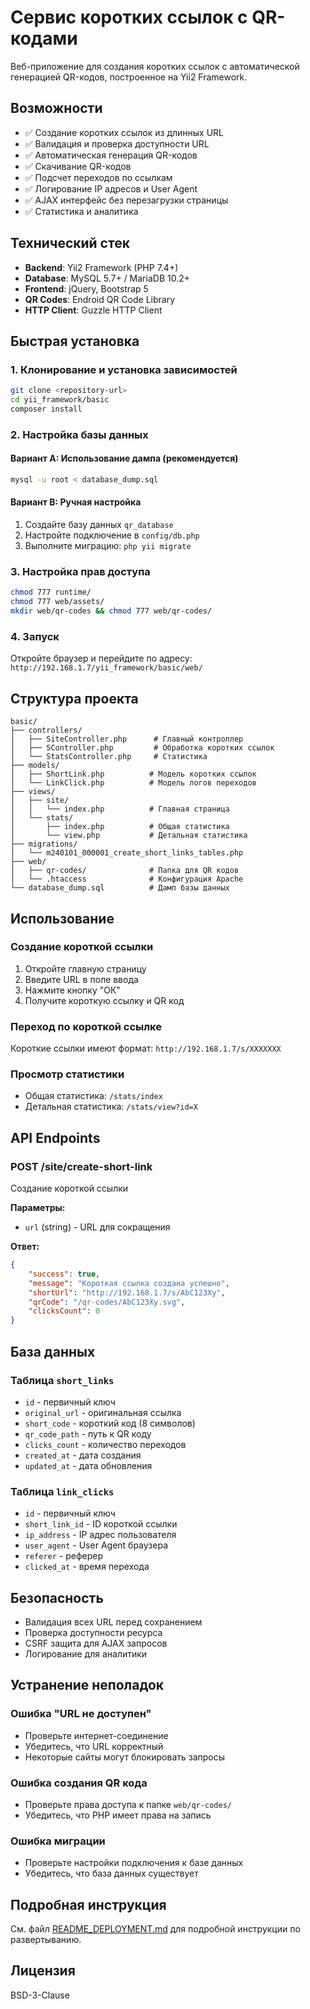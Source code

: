 # Сервис коротких ссылок с QR-кодами

Веб-приложение для создания коротких ссылок с автоматической генерацией QR-кодов, построенное на Yii2 Framework.

## Возможности

- ✅ Создание коротких ссылок из длинных URL
- ✅ Валидация и проверка доступности URL
- ✅ Автоматическая генерация QR-кодов
- ✅ Скачивание QR-кодов
- ✅ Подсчет переходов по ссылкам
- ✅ Логирование IP адресов и User Agent
- ✅ AJAX интерфейс без перезагрузки страницы
- ✅ Статистика и аналитика

## Технический стек

- **Backend**: Yii2 Framework (PHP 7.4+)
- **Database**: MySQL 5.7+ / MariaDB 10.2+
- **Frontend**: jQuery, Bootstrap 5
- **QR Codes**: Endroid QR Code Library
- **HTTP Client**: Guzzle HTTP Client

## Быстрая установка

### 1. Клонирование и установка зависимостей

```bash
git clone <repository-url>
cd yii_framework/basic
composer install
```

### 2. Настройка базы данных

#### Вариант A: Использование дампа (рекомендуется)
```bash
mysql -u root < database_dump.sql
```

#### Вариант B: Ручная настройка
1. Создайте базу данных `qr_database`
2. Настройте подключение в `config/db.php`
3. Выполните миграцию: `php yii migrate`

### 3. Настройка прав доступа

```bash
chmod 777 runtime/
chmod 777 web/assets/
mkdir web/qr-codes && chmod 777 web/qr-codes/
```

### 4. Запуск

Откройте браузер и перейдите по адресу: `http://192.168.1.7/yii_framework/basic/web/`

## Структура проекта

```
basic/
├── controllers/
│   ├── SiteController.php      # Главный контроллер
│   ├── SController.php         # Обработка коротких ссылок
│   └── StatsController.php     # Статистика
├── models/
│   ├── ShortLink.php          # Модель коротких ссылок
│   └── LinkClick.php          # Модель логов переходов
├── views/
│   ├── site/
│   │   └── index.php          # Главная страница
│   └── stats/
│       ├── index.php          # Общая статистика
│       └── view.php           # Детальная статистика
├── migrations/
│   └── m240101_000001_create_short_links_tables.php
├── web/
│   ├── qr-codes/              # Папка для QR кодов
│   └── .htaccess              # Конфигурация Apache
└── database_dump.sql          # Дамп базы данных
```

## Использование

### Создание короткой ссылки

1. Откройте главную страницу
2. Введите URL в поле ввода
3. Нажмите кнопку "ОК"
4. Получите короткую ссылку и QR код

### Переход по короткой ссылке

Короткие ссылки имеют формат: `http://192.168.1.7/s/XXXXXXX`

### Просмотр статистики

- Общая статистика: `/stats/index`
- Детальная статистика: `/stats/view?id=X`

## API Endpoints

### POST /site/create-short-link
Создание короткой ссылки

**Параметры:**
- `url` (string) - URL для сокращения

**Ответ:**
```json
{
    "success": true,
    "message": "Короткая ссылка создана успешно",
    "shortUrl": "http://192.168.1.7/s/AbC123Xy",
    "qrCode": "/qr-codes/AbC123Xy.svg",
    "clicksCount": 0
}
```

## База данных

### Таблица `short_links`
- `id` - первичный ключ
- `original_url` - оригинальная ссылка
- `short_code` - короткий код (8 символов)
- `qr_code_path` - путь к QR коду
- `clicks_count` - количество переходов
- `created_at` - дата создания
- `updated_at` - дата обновления

### Таблица `link_clicks`
- `id` - первичный ключ
- `short_link_id` - ID короткой ссылки
- `ip_address` - IP адрес пользователя
- `user_agent` - User Agent браузера
- `referer` - реферер
- `clicked_at` - время перехода

## Безопасность

- Валидация всех URL перед сохранением
- Проверка доступности ресурса
- CSRF защита для AJAX запросов
- Логирование для аналитики

## Устранение неполадок

### Ошибка "URL не доступен"
- Проверьте интернет-соединение
- Убедитесь, что URL корректный
- Некоторые сайты могут блокировать запросы

### Ошибка создания QR кода
- Проверьте права доступа к папке `web/qr-codes/`
- Убедитесь, что PHP имеет права на запись

### Ошибка миграции
- Проверьте настройки подключения к базе данных
- Убедитесь, что база данных существует

## Подробная инструкция

См. файл [README_DEPLOYMENT.md](README_DEPLOYMENT.md) для подробной инструкции по развертыванию.

## Лицензия

BSD-3-Clause
